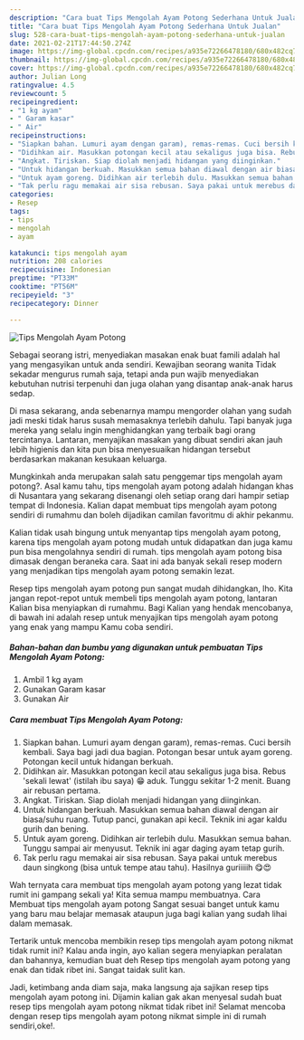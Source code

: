 ```yaml
---
description: "Cara buat Tips Mengolah Ayam Potong Sederhana Untuk Jualan"
title: "Cara buat Tips Mengolah Ayam Potong Sederhana Untuk Jualan"
slug: 528-cara-buat-tips-mengolah-ayam-potong-sederhana-untuk-jualan
date: 2021-02-21T17:44:50.274Z
image: https://img-global.cpcdn.com/recipes/a935e72266478180/680x482cq70/tips-mengolah-ayam-potong-foto-resep-utama.jpg
thumbnail: https://img-global.cpcdn.com/recipes/a935e72266478180/680x482cq70/tips-mengolah-ayam-potong-foto-resep-utama.jpg
cover: https://img-global.cpcdn.com/recipes/a935e72266478180/680x482cq70/tips-mengolah-ayam-potong-foto-resep-utama.jpg
author: Julian Long
ratingvalue: 4.5
reviewcount: 5
recipeingredient:
- "1 kg ayam"
- " Garam kasar"
- " Air"
recipeinstructions:
- "Siapkan bahan. Lumuri ayam dengan garam), remas-remas. Cuci bersih kembali. Saya bagi jadi dua bagian. Potongan besar untuk ayam goreng. Potongan kecil untuk hidangan berkuah."
- "Didihkan air. Masukkan potongan kecil atau sekaligus juga bisa. Rebus &#39;sekali lewat&#39; (istilah ibu saya) 😁 aduk. Tunggu sekitar 1-2 menit. Buang air rebusan pertama."
- "Angkat. Tiriskan. Siap diolah menjadi hidangan yang diinginkan."
- "Untuk hidangan berkuah. Masukkan semua bahan diawal dengan air biasa/suhu ruang. Tutup panci, gunakan api kecil. Teknik ini agar kaldu gurih dan bening."
- "Untuk ayam goreng. Didihkan air terlebih dulu. Masukkan semua bahan. Tunggu sampai air menyusut. Teknik ini agar daging ayam tetap gurih."
- "Tak perlu ragu memakai air sisa rebusan. Saya pakai untuk merebus daun singkong (bisa untuk tempe atau tahu). Hasilnya guriiiiih 😋😍"
categories:
- Resep
tags:
- tips
- mengolah
- ayam

katakunci: tips mengolah ayam 
nutrition: 208 calories
recipecuisine: Indonesian
preptime: "PT33M"
cooktime: "PT56M"
recipeyield: "3"
recipecategory: Dinner

---
```



![Tips Mengolah Ayam Potong](https://img-global.cpcdn.com/recipes/a935e72266478180/680x482cq70/tips-mengolah-ayam-potong-foto-resep-utama.jpg)

Sebagai seorang istri, menyediakan masakan enak buat famili adalah hal yang mengasyikan untuk anda sendiri. Kewajiban seorang  wanita Tidak sekadar mengurus rumah saja, tetapi anda pun wajib menyediakan kebutuhan nutrisi terpenuhi dan juga olahan yang disantap anak-anak harus sedap.

Di masa  sekarang, anda sebenarnya mampu mengorder olahan yang sudah jadi meski tidak harus susah memasaknya terlebih dahulu. Tapi banyak juga mereka yang selalu ingin menghidangkan yang terbaik bagi orang tercintanya. Lantaran, menyajikan masakan yang dibuat sendiri akan jauh lebih higienis dan kita pun bisa menyesuaikan hidangan tersebut berdasarkan makanan kesukaan keluarga. 



Mungkinkah anda merupakan salah satu penggemar tips mengolah ayam potong?. Asal kamu tahu, tips mengolah ayam potong adalah hidangan khas di Nusantara yang sekarang disenangi oleh setiap orang dari hampir setiap tempat di Indonesia. Kalian dapat membuat tips mengolah ayam potong sendiri di rumahmu dan boleh dijadikan camilan favoritmu di akhir pekanmu.

Kalian tidak usah bingung untuk menyantap tips mengolah ayam potong, karena tips mengolah ayam potong mudah untuk didapatkan dan juga kamu pun bisa mengolahnya sendiri di rumah. tips mengolah ayam potong bisa dimasak dengan beraneka cara. Saat ini ada banyak sekali resep modern yang menjadikan tips mengolah ayam potong semakin lezat.

Resep tips mengolah ayam potong pun sangat mudah dihidangkan, lho. Kita jangan repot-repot untuk membeli tips mengolah ayam potong, lantaran Kalian bisa menyiapkan di rumahmu. Bagi Kalian yang hendak mencobanya, di bawah ini adalah resep untuk menyajikan tips mengolah ayam potong yang enak yang mampu Kamu coba sendiri.

<!--inarticleads1-->

##### Bahan-bahan dan bumbu yang digunakan untuk pembuatan Tips Mengolah Ayam Potong:

1. Ambil 1 kg ayam
1. Gunakan  Garam kasar
1. Gunakan  Air




<!--inarticleads2-->

##### Cara membuat Tips Mengolah Ayam Potong:

1. Siapkan bahan. Lumuri ayam dengan garam), remas-remas. Cuci bersih kembali. Saya bagi jadi dua bagian. Potongan besar untuk ayam goreng. Potongan kecil untuk hidangan berkuah.
1. Didihkan air. Masukkan potongan kecil atau sekaligus juga bisa. Rebus &#39;sekali lewat&#39; (istilah ibu saya) 😁 aduk. Tunggu sekitar 1-2 menit. Buang air rebusan pertama.
1. Angkat. Tiriskan. Siap diolah menjadi hidangan yang diinginkan.
1. Untuk hidangan berkuah. Masukkan semua bahan diawal dengan air biasa/suhu ruang. Tutup panci, gunakan api kecil. Teknik ini agar kaldu gurih dan bening.
1. Untuk ayam goreng. Didihkan air terlebih dulu. Masukkan semua bahan. Tunggu sampai air menyusut. Teknik ini agar daging ayam tetap gurih.
1. Tak perlu ragu memakai air sisa rebusan. Saya pakai untuk merebus daun singkong (bisa untuk tempe atau tahu). Hasilnya guriiiiih 😋😍




Wah ternyata cara membuat tips mengolah ayam potong yang lezat tidak rumit ini gampang sekali ya! Kita semua mampu membuatnya. Cara Membuat tips mengolah ayam potong Sangat sesuai banget untuk kamu yang baru mau belajar memasak ataupun juga bagi kalian yang sudah lihai dalam memasak.

Tertarik untuk mencoba membikin resep tips mengolah ayam potong nikmat tidak rumit ini? Kalau anda ingin, ayo kalian segera menyiapkan peralatan dan bahannya, kemudian buat deh Resep tips mengolah ayam potong yang enak dan tidak ribet ini. Sangat taidak sulit kan. 

Jadi, ketimbang anda diam saja, maka langsung aja sajikan resep tips mengolah ayam potong ini. Dijamin kalian gak akan menyesal sudah buat resep tips mengolah ayam potong nikmat tidak ribet ini! Selamat mencoba dengan resep tips mengolah ayam potong nikmat simple ini di rumah sendiri,oke!.

